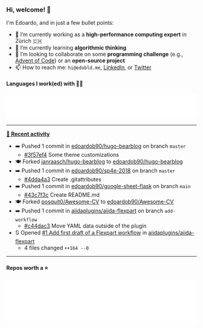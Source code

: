 ### Hi, welcome! 👋 

I'm Edoardo, and in just a few bullet points:

- 🔭 I’m currently working as a **high-performance computing expert** in Zürich 🇨🇭
- 🌱 I’m currently learning **algorithmic thinking**
- 👯 I’m looking to collaborate on some **programming challenge** (e.g., [Advent of Code](https://github.com/edoardob90/aoc2021)) or an **open-source project**
- 📫 How to reach me: `hi@edobld.me`, [LinkedIn](https://linkedin.com/in/edobld), or [Twitter](https://twitter.com/eadweard90)

#### Languages I work(ed) with 👨‍💻

<img src="https://github.com/edoardob90/edoardob90/blob/main/.cache/languages.svg">

---

**[📰 Recent activity](https://github.com/edoardob90)**
* ➡️ Pushed 1 commit in [edoardob90/hugo-bearblog](https://github.com/edoardob90/hugo-bearblog) on branch `master`
  * [#3f57ef4](https://github.com/edoardob90/hugo-bearblog/commit/3f57ef4) Some theme customizations
* 🍽️ Forked [janraasch/hugo-bearblog](https://github.com/janraasch/hugo-bearblog) to [edoardob90/hugo-bearblog](https://github.com/edoardob90/hugo-bearblog)
* ➡️ Pushed 1 commit in [edoardob90/sp4e-2018](https://github.com/edoardob90/sp4e-2018) on branch `master`
  * [#4dda4a3](https://github.com/edoardob90/sp4e-2018/commit/4dda4a3) Create .gitattributes
* ➡️ Pushed 1 commit in [edoardob90/google-sheet-flask](https://github.com/edoardob90/google-sheet-flask) on branch `main`
  * [#43c7f3c](https://github.com/edoardob90/google-sheet-flask/commit/43c7f3c) Create README.md
* 🍽️ Forked [posquit0/Awesome-CV](https://github.com/posquit0/Awesome-CV) to [edoardob90/Awesome-CV](https://github.com/edoardob90/Awesome-CV)
* ➡️ Pushed 1 commit in [aiidaplugins/aiida-flexpart](https://github.com/aiidaplugins/aiida-flexpart) on branch `add-workflow`
  * [#c44dac3](https://github.com/aiidaplugins/aiida-flexpart/commit/c44dac3) Move YAML data outside of the plugin
* 🔃 Opened [#1 Add first draft of a Flexpart workflow](https://github.com/aiidaplugins/aiida-flexpart/pull/1) in [aiidaplugins/aiida-flexpart](https://github.com/aiidaplugins/aiida-flexpart)
  * 4 files changed `++164 --0`


---

#### Repos worth a ⭐

<img src="https://github.com/edoardob90/edoardob90/blob/main/.cache/stars.svg">

<!--
- ⚡ Fun fact: ...
- 🤔 I’m looking for help with ...
- 💬 Ask me about ...
- 🌐 My webpage ...
-->
